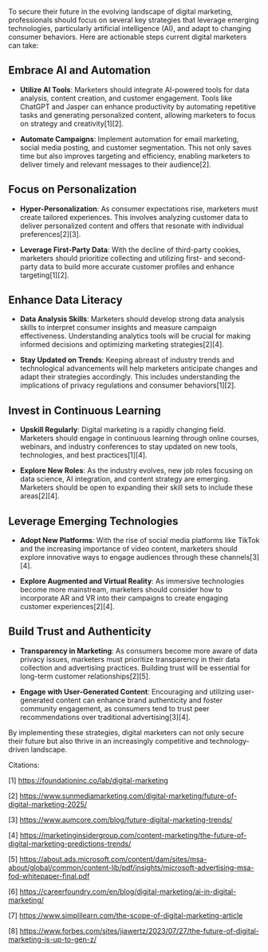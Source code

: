 To secure their future in the evolving landscape of digital marketing, professionals should focus on several key strategies that leverage emerging technologies, particularly artificial intelligence (AI), and adapt to changing consumer behaviors. Here are actionable steps current digital marketers can take:

## Embrace AI and Automation

- **Utilize AI Tools**: Marketers should integrate AI-powered tools for data analysis, content creation, and customer engagement. Tools like ChatGPT and Jasper can enhance productivity by automating repetitive tasks and generating personalized content, allowing marketers to focus on strategy and creativity[1][2].

- **Automate Campaigns**: Implement automation for email marketing, social media posting, and customer segmentation. This not only saves time but also improves targeting and efficiency, enabling marketers to deliver timely and relevant messages to their audience[2].

## Focus on Personalization

- **Hyper-Personalization**: As consumer expectations rise, marketers must create tailored experiences. This involves analyzing customer data to deliver personalized content and offers that resonate with individual preferences[2][3].

- **Leverage First-Party Data**: With the decline of third-party cookies, marketers should prioritize collecting and utilizing first- and second-party data to build more accurate customer profiles and enhance targeting[1][2].

## Enhance Data Literacy

- **Data Analysis Skills**: Marketers should develop strong data analysis skills to interpret consumer insights and measure campaign effectiveness. Understanding analytics tools will be crucial for making informed decisions and optimizing marketing strategies[2][4].

- **Stay Updated on Trends**: Keeping abreast of industry trends and technological advancements will help marketers anticipate changes and adapt their strategies accordingly. This includes understanding the implications of privacy regulations and consumer behaviors[1][2].

## Invest in Continuous Learning

- **Upskill Regularly**: Digital marketing is a rapidly changing field. Marketers should engage in continuous learning through online courses, webinars, and industry conferences to stay updated on new tools, technologies, and best practices[1][4].

- **Explore New Roles**: As the industry evolves, new job roles focusing on data science, AI integration, and content strategy are emerging. Marketers should be open to expanding their skill sets to include these areas[2][4].

## Leverage Emerging Technologies

- **Adopt New Platforms**: With the rise of social media platforms like TikTok and the increasing importance of video content, marketers should explore innovative ways to engage audiences through these channels[3][4].

- **Explore Augmented and Virtual Reality**: As immersive technologies become more mainstream, marketers should consider how to incorporate AR and VR into their campaigns to create engaging customer experiences[2][4].

## Build Trust and Authenticity

- **Transparency in Marketing**: As consumers become more aware of data privacy issues, marketers must prioritize transparency in their data collection and advertising practices. Building trust will be essential for long-term customer relationships[2][5].

- **Engage with User-Generated Content**: Encouraging and utilizing user-generated content can enhance brand authenticity and foster community engagement, as consumers tend to trust peer recommendations over traditional advertising[3][4].

By implementing these strategies, digital marketers can not only secure their future but also thrive in an increasingly competitive and technology-driven landscape.

Citations:

[1] https://foundationinc.co/lab/digital-marketing

[2] https://www.sunmediamarketing.com/digital-marketing/future-of-digital-marketing-2025/

[3] https://www.aumcore.com/blog/future-digital-marketing-trends/

[4] https://marketinginsidergroup.com/content-marketing/the-future-of-digital-marketing-predictions-trends/

[5] https://about.ads.microsoft.com/content/dam/sites/msa-about/global/common/content-lib/pdf/insights/microsoft-advertising-msa-fod-whitepaper-final.pdf

[6] https://careerfoundry.com/en/blog/digital-marketing/ai-in-digital-marketing/

[7] https://www.simplilearn.com/the-scope-of-digital-marketing-article

[8] https://www.forbes.com/sites/jiawertz/2023/07/27/the-future-of-digital-marketing-is-up-to-gen-z/
